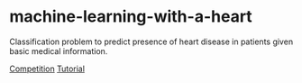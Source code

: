 # machine-learning-with-a-heart

Classification problem to predict presence of heart disease in patients given basic medical information.

[Competition](https://www.drivendata.org/competitions/54/machine-learning-with-a-heart/)
[Tutorial](https://medium.com/vickdata/four-feature-types-and-how-to-transform-them-for-machine-learning-8693e1c24e80)
